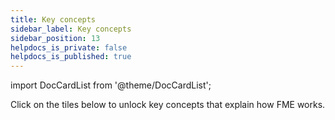 ```yaml
---
title: Key concepts
sidebar_label: Key concepts
sidebar_position: 13
helpdocs_is_private: false
helpdocs_is_published: true
---
```


import DocCardList from '@theme/DocCardList';

Click on the tiles below to unlock key concepts that explain how FME works.

<DocCardList />